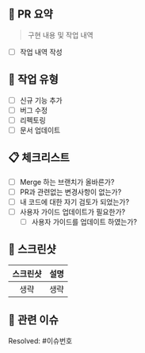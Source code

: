 ## 🌱 PR 요약

> 구현 내용 및 작업 내역

- [ ] 작업 내역 작성

## 📘 작업 유형

- [ ] 신규 기능 추가
- [ ] 버그 수정
- [ ] 리펙토링
- [ ] 문서 업데이트

## 📋 체크리스트

- [ ] Merge 하는 브랜치가 올바른가?
- [ ] PR과 관련없는 변경사항이 없는가?
- [ ] 내 코드에 대한 자기 검토가 되었는가?
- [ ] 사용자 가이드 업데이트가 필요한가?
  - [ ] 사용자 가이드를 업데이트 하였는가?
  
## 📸 스크린샷

|스크린샷|설명|
|:--:|:--:|
|생략|생략|

## 📮 관련 이슈

Resolved: #이슈번호
